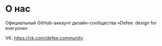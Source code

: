 # О нас
Официальный GitHub-аккаунт дизайн-сообщества «Defee: design for everyone»

VK: https://vk.com/defee.community
